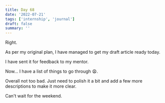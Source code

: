 ```yaml
---
title: Day 68
date: '2022-07-21'
tags: ['internship', 'journal']
draft: false
summary: ''
---
```


Right.

As per my original plan, I have managed to get my draft article ready today.

I have sent it for feedback to my mentor.

Now... I have a list of things to go through 😩.

Overall not too bad. Just need to polish it a bit and add a few more descriptions to make it more clear.

Can't wait for the weekend.
